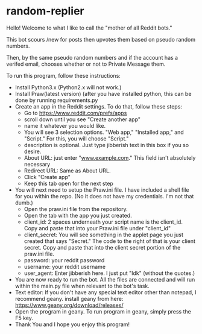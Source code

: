 # random-replier

Hello! Welcome to what I like to call the "mother of all Reddit bots."

This bot scours /new for posts then upvotes them based on pseudo random numbers.

Then, by the same pseudo random numbers and if the account has a verifed email, chooses whether or not to Private Message them.


To run this program, follow these instructions:


- Install Python3.x (Python2.x will not work.)
- Install Praw(latest version) (after you have installed python, this can be done by running requirements.py
- Create an app in the Reddit settings. To do that, follow these steps:
    - Go to https://www.reddit.com/prefs/apps
    - scroll down until you see "Create another app"
    - name it whatever you would like.
    - You will see 3 selection options. "Web app," "Installed app," and "Script." For this, you will choose "Script."
    - description is optional. Just type jibberish text in this box if you so desire.
    - About URL: just enter "www.example.com." This field isn't absolutely necessary
    - Redirect URL: Same as About URL.
    - Click "Create app"
    - Keep this tab open for the next step
- You will next need to setup the Praw.ini file. I have included a shell file for you within the repo. (No it does not have my credentials. I'm not that dumb.)
    - Open the praw.ini file from the repository.
    - Open the tab with the app you just created.
    - client_id: 2 spaces underneath your script name is the client_id. Copy and paste that into your Praw.ini file under "client_id"
    - client_secret: You will see something in the applet page you just created that says "Secret." The code to the right of that is your client secret. Copy and paste that into the client secret portion of the praw.ini file.
    - password: your reddit password
    - username: your reddit username
    - user_agent: Enter jibberish here. I just put "Idk" (without the quotes.)
- You are now ready to run the bot. All the files are connected and will run within the main.py file when relevant to the bot's task.
- Text editor: If you don't have any special text editor other than notepad, I recommend geany. install geany from here: https://www.geany.org/download/releases/
- Open the program in geany. To run program in geany, simply press the F5 key.
- Thank You and I hope you enjoy this program!
